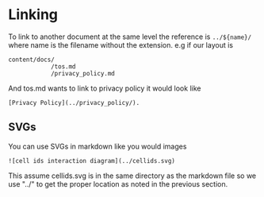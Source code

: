 # Linking

To link to another document at the same level the reference is `../${name}/` where name is the filename
without the extension. e.g if our layout is

```
content/docs/
            /tos.md
            /privacy_policy.md
```

And tos.md wants to link to privacy policy it would look like

```
[Privacy Policy](../privacy_policy/).
```

## SVGs

You can use SVGs in markdown like you would images

```
![cell ids interaction diagram](../cellids.svg)
```

This assume cellids.svg is in the same directory as the markdown file so we use "../" to get the proper location as noted in the previous section.